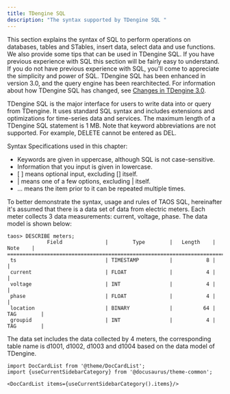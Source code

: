 ```yaml
---
title: TDengine SQL
description: "The syntax supported by TDengine SQL "
---
```


This section explains the syntax of SQL to perform operations on databases, tables and STables, insert data, select data and use functions. We also provide some tips that can be used in TDengine SQL. If you have previous experience with SQL this section will be fairly easy to understand. If you do not have previous experience with SQL, you'll come to appreciate the simplicity and power of SQL. TDengine SQL has been enhanced in version 3.0, and the query engine has been rearchitected. For information about how TDengine SQL has changed, see [Changes in TDengine 3.0](/taos-sql/changes).

TDengine SQL is the major interface for users to write data into or query from TDengine. It uses standard SQL syntax and includes extensions and optimizations for time-series data and services. The maximum length of a TDengine SQL statement is 1 MB. Note that keyword abbreviations are not supported. For example, DELETE cannot be entered as DEL.

Syntax Specifications used in this chapter:

- Keywords are given in uppercase, although SQL is not case-sensitive.
- Information that you input is given in lowercase.
- \[ \] means optional input, excluding [] itself.
- | means one of a few options, excluding | itself.
- … means the item prior to it can be repeated multiple times.

To better demonstrate the syntax, usage and rules of TAOS SQL, hereinafter it's assumed that there is a data set of data from electric meters. Each meter collects 3 data measurements: current, voltage, phase. The data model is shown below:

```
taos> DESCRIBE meters;
             Field              |        Type        |   Length    |    Note    |
=================================================================================
 ts                             | TIMESTAMP          |           8 |            |
 current                        | FLOAT              |           4 |            |
 voltage                        | INT                |           4 |            |
 phase                          | FLOAT              |           4 |            |
 location                       | BINARY             |          64 | TAG        |
 groupid                        | INT                |           4 | TAG        |
```

The data set includes the data collected by 4 meters, the corresponding table name is d1001, d1002, d1003 and d1004 based on the data model of TDengine.

```mdx-code-block
import DocCardList from '@theme/DocCardList';
import {useCurrentSidebarCategory} from '@docusaurus/theme-common';

<DocCardList items={useCurrentSidebarCategory().items}/>
```
